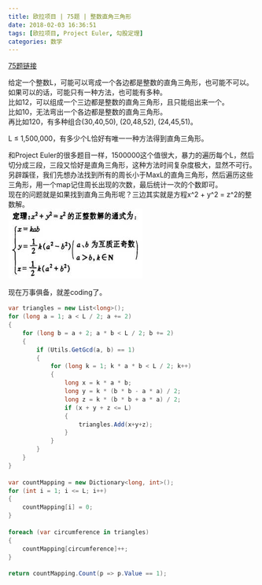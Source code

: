 ```yaml
---
title: 欧拉项目 | 75题 | 整数直角三角形
date: 2018-02-03 16:36:51
tags: [欧拉项目, Project Euler, 勾股定理]
categories: 数学
---
```

[75题链接](https://projecteuler.net/problem=75 "Problem 75 - Project Euler")

给定一个整数L，可能可以弯成一个各边都是整数的直角三角形，也可能不可以。如果可以的话，可能只有一种方法，也可能有多种。  
比如12，可以组成一个三边都是整数的直角三角形，且只能组出来一个。  
比如10，无法弯出一个各边都是整数的直角三角形。  
再比如120，有多种组合(30,40,50), (20,48,52), (24,45,51)。

L ≤ 1,500,000，有多少个L恰好有唯一一种方法得到直角三角形。

和Project Euler的很多题目一样，1500000这个值很大，暴力的遍历每个L，然后切分成三段，三段又恰好是直角三角形，这种方法时间复杂度极大，显然不可行。  
另辟蹊径，我们先想办法找到所有的周长小于MaxL的直角三角形，然后遍历这些三角形，用一个map记住周长出现的次数，最后统计一次的个数即可。  
现在的问题就是如果找到直角三角形呢？三边其实就是方程x^2 + y^2 = z^2的整数解。  
![](/images/ProjectEuler-75.jpg)  

现在万事俱备，就差coding了。  
``` csharp
var triangles = new List<long>();
for (long a = 1; a < L / 2; a += 2)
{
    for (long b = a + 2; a * b < L / 2; b += 2)
    {
        if (Utils.GetGcd(a, b) == 1)
        {
            for (long k = 1; k * a * b < L / 2; k++)
            {
                long x = k * a * b;
                long y = k * (b * b - a * a) / 2;
                long z = k * (b * b + a * a) / 2;
                if (x + y + z <= L)
                {
                    triangles.Add(x+y+z);
                }
            }
        }
    }
}

var countMapping = new Dictionary<long, int>();
for (int i = 1; i <= L; i++)
{
    countMapping[i] = 0;
}

foreach (var circumference in triangles)
{
    countMapping[circumference]++;
}

return countMapping.Count(p => p.Value == 1);
```